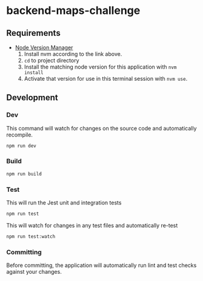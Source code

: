 # backend-maps-challenge

## Requirements

- [Node Version Manager](https://github.com/nvm-sh/nvm)
  1. Install nvm according to the link above.
  2. `cd` to project directory
  3. Install the matching node version for this application with `nvm install`
  4. Activate that version for use in this terminal session with `nvm use`.

## Development

### Dev

This command will watch for changes on the source code and automatically recompile.

```bash
npm run dev
```

### Build

```bash
npm run build
```

### Test

This will run the Jest unit and integration tests

```bash
npm run test
```

This will watch for changes in any test files and automatically re-test

```bash
npm run test:watch
```

### Committing

Before committing, the application will automatically run lint and test checks against your changes.
